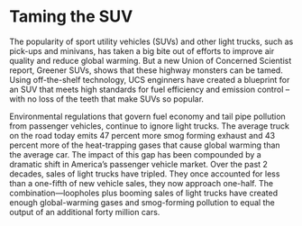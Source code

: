 # Taming the SUV
The popularity of sport utility vehicles (SUVs) and other light trucks, such as pick-ups and minivans, has taken a big bite out of efforts to improve air quality and reduce global warming. But a new Union of Concerned Scientist report, Greener SUVs, shows that these highway monsters can be tamed. Using off-the-shelf technology, UCS enginners have created a blueprint for an SUV that meets high standards for fuel efficiency and emission control – with no loss of the teeth that make SUVs so popular.

Environmental regulations that govern fuel economy and tail pipe pollution from passenger vehicles, continue to ignore light trucks. The average truck on the road today emits 47 percent more smog forming exhaust and 43 percent more of the heat-trapping gases that cause global warming than the average car. The impact of this gap has been compounded by a dramatic shift in America’s passenger vehicle market. Over the past 2 decades, sales of light trucks have tripled. They once accounted for less than a one-fifth of new vehicle sales, they now approach one-half. The combination—loopholes plus booming sales of light trucks have created enough global-warming gases and smog-forming pollution to equal the output of an additional forty million cars.